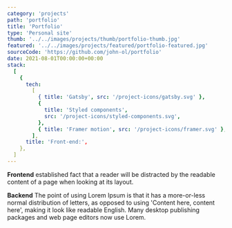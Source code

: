 ```yaml
---
category: 'projects'
path: 'portfolio'
title: 'Portfolio'
type: 'Personal site'
thumb: '../../images/projects/thumb/portfolio-thumb.jpg'
featured: '../../images/projects/featured/portfolio-featured.jpg'
sourceCode: 'https://github.com/john-ol/portfolio'
date: 2021-08-01T00:00:00+00:00
stack:
  [
    {
      tech:
        [
          { title: 'Gatsby', src: '/project-icons/gatsby.svg' },
          {
            title: 'Styled components',
            src: '/project-icons/styled-components.svg',
          },
          { title: 'Framer motion', src: '/project-icons/framer.svg' },
        ],
      title: 'Front-end:',
    },
  ]
---
```


**Frontend** established fact that a reader will be distracted by the readable content of a page when looking at its layout.

**Backend** The point of using Lorem Ipsum is that it has a more-or-less normal distribution of letters, as opposed to using 'Content here, content here', making it look like readable English. Many desktop publishing packages and web page editors now use Lorem.
